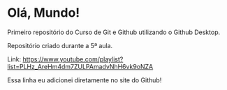 # Olá, Mundo!
 Primeiro repositório do Curso de Git e Github utilizando o Github Desktop. 

 Repositório criado durante a 5ª aula.

Link:  https://www.youtube.com/playlist?list=PLHz_AreHm4dm7ZULPAmadvNhH6vk9oNZA

Essa linha eu adicionei diretamente no site do Github!

